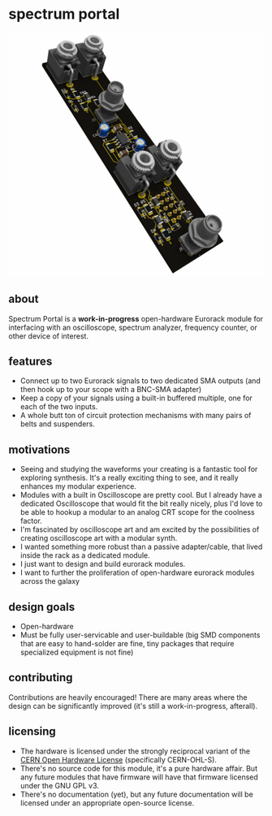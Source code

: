 # spectrum portal


![](assets/pcb_render.png)

## about
Spectrum Portal is a **work-in-progress** open-hardware Eurorack module for interfacing with an oscilloscope, spectrum analyzer, frequency counter, or other device of interest. 

## features
- Connect up to two Eurorack signals to two dedicated SMA outputs (and then hook up to your scope with a BNC-SMA adapter)
- Keep a copy of your signals using a built-in buffered multiple, one for each of the two inputs.
- A whole butt ton of circuit protection mechanisms with many pairs of belts and suspenders.

## motivations
- Seeing and studying the waveforms your creating is a fantastic tool for exploring synthesis. It's a really exciting thing to see, and it really enhances my modular experience. 
- Modules with a built in Oscilloscope are pretty cool. But I already have a dedicated Oscilloscope that would fit the bit really nicely, plus I'd love to be able to hookup a modular to an analog CRT scope for the coolness factor.
- I'm fascinated by oscilloscope art and am excited by the possibilities of creating oscilloscope art with a modular synth.
- I wanted something more robust than a passive adapter/cable, that lived inside the rack as a dedicated module. 
- I just want to design and build eurorack modules.
- I want to further the proliferation of open-hardware eurorack modules across the galaxy

## design goals
- Open-hardware
- Must be fully user-servicable and user-buildable (big SMD components that are easy to hand-solder are fine, tiny packages that require specialized equipment is not fine) 


## contributing
Contributions are heavily encouraged! There are many areas where the design can be significantly improved (it's still a work-in-progress, afterall).

## licensing
- The hardware is licensed under the strongly reciprocal variant of the [CERN Open Hardware License](https://ohwr.org/project/cernohl/wikis/Documents/CERN-OHL-version-2) (specifically CERN-OHL-S).
- There's no source code for this module, it's a pure hardware affair. But any future modules that have firmware will have that firmware licensed under the GNU GPL v3.
- There's no documentation (yet), but any future documentation will be licensed under an appropriate open-source license.
